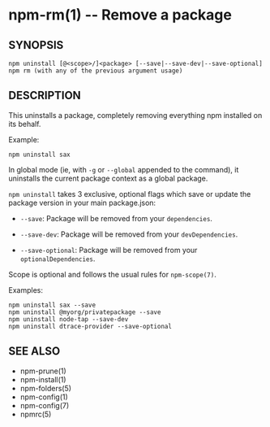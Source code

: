 npm-rm(1) -- Remove a package
=============================

## SYNOPSIS

    npm uninstall [@<scope>/]<package> [--save|--save-dev|--save-optional]
    npm rm (with any of the previous argument usage)

## DESCRIPTION

This uninstalls a package, completely removing everything npm installed
on its behalf.

Example:

    npm uninstall sax

In global mode (ie, with `-g` or `--global` appended to the command),
it uninstalls the current package context as a global package.

`npm uninstall` takes 3 exclusive, optional flags which save or update
the package version in your main package.json:

* `--save`: Package will be removed from your `dependencies`.

* `--save-dev`: Package will be removed from your `devDependencies`.

* `--save-optional`: Package will be removed from your `optionalDependencies`.

Scope is optional and follows the usual rules for `npm-scope(7)`.

Examples:

    npm uninstall sax --save
    npm uninstall @myorg/privatepackage --save
    npm uninstall node-tap --save-dev
    npm uninstall dtrace-provider --save-optional

## SEE ALSO

* npm-prune(1)
* npm-install(1)
* npm-folders(5)
* npm-config(1)
* npm-config(7)
* npmrc(5)
